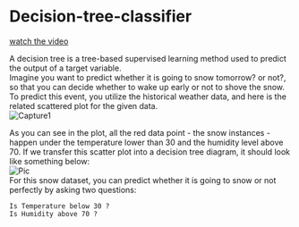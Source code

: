 # Decision-tree-classifier

[watch the video](https://youtu.be/RmajweUFKvM)

A decision tree is a tree-based supervised learning method used to predict the output of a target variable.<br>Imagine you want to predict whether it is going to snow tomorrow? or not?, so that you can decide whether to wake up early or not to shove the snow.
To predict this event, you utilize the historical weather data, and here is the related scattered plot for the given data.<br>
![Capture1](https://user-images.githubusercontent.com/81442054/135790577-cb6667af-4d7f-4838-aedb-4400c7511e43.PNG)

As you can see in the plot, all the red data point - the snow instances - happen under the temperature lower than 30 and the humidity level above 70. If we transfer this scatter plot into a decision tree diagram, it should look like something below:<br>
![Pic](https://raw.githubusercontent.com/lilly-chen/Bite-sized-Machine-Learning/f19b826cf8bbd4164fbb433039eb50ffebb9de59/Decision%20Tree/Capture2.PNG)<br>
For this snow dataset, you can predict whether it is going to snow or not perfectly by asking two questions:

    Is Temperature below 30 ?
    Is Humidity above 70 ?

